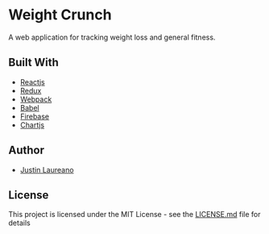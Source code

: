# Weight Crunch

A web application for tracking weight loss and general fitness.

## Built With

* [Reactjs](https://reactjs.org/)
* [Redux](https://redux.js.org/)
* [Webpack](https://webpack.js.org/)
* [Babel](https://babeljs.io/)
* [Firebase](https://firebase.google.com/)
* [Chartjs](https://chartjs.org/)

## Author

* [Justin Laureano](https://justinlaureano.com)

## License

This project is licensed under the MIT License - see the [LICENSE.md](LICENSE.md) file for details